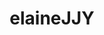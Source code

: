 ---
title: elaineJJY
github: https://github.com/elaineJJY
mode: dark
transition: 1s
score: 69.3
archetype:
- Minimalistic
---